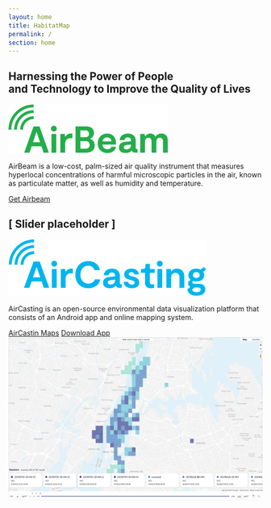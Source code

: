 ```yaml
---
layout: home
title: HabitatMap
permalink: /
section: home
---
```


<section class="panel panel--hero u--bg-teal-light">
  <div class="split--half">
    <h1 class="heading heading--large u--accent-hm panel__heading">
      Harnessing the Power&nbsp;of&nbsp;People and&nbsp;Technology&nbsp;to Improve the Quality&nbsp;of&nbsp;Lives
    </h1>
  </div>
</section>

<section class="panel u--bg-teal-light">
  <div>
    <img class="logo logo--body" src="assets/img/svg/AirBeam-Logo-Body.svg" />
    <p class="p--large u--gray-text">
      AirBeam is a low-cost, palm-sized air quality instrument that measures hyperlocal concentrations of harmful microscopic particles in the air, known as particulate matter, as well as humidity and temperature.
    </p>
  </div>
  <a href="#" class="badge-link badge-link--hm">
    <span class="is-verticaly-centered">Get Airbeam</span>
  </a>
</section>

<section>
  <h2 class="heading--medium">[ Slider placeholder ]</h2>
</section>

<section>
  <img class="logo logo--body" src="assets/img/svg/AirCasting-Logo-Body.svg" />
  <p class="p--large u--gray-text">
    AirCasting is an open-source environmental data visualization platform that consists of an Android app and online mapping system.
  </p>
  <a href="#" class="button button--ac">AirCastin Maps</a>
  <a href="#" class="button button--ac">Download App</a>
  <img src="assets/img/habitatmap-aircasting-map-placeholder.png" />
</section>
